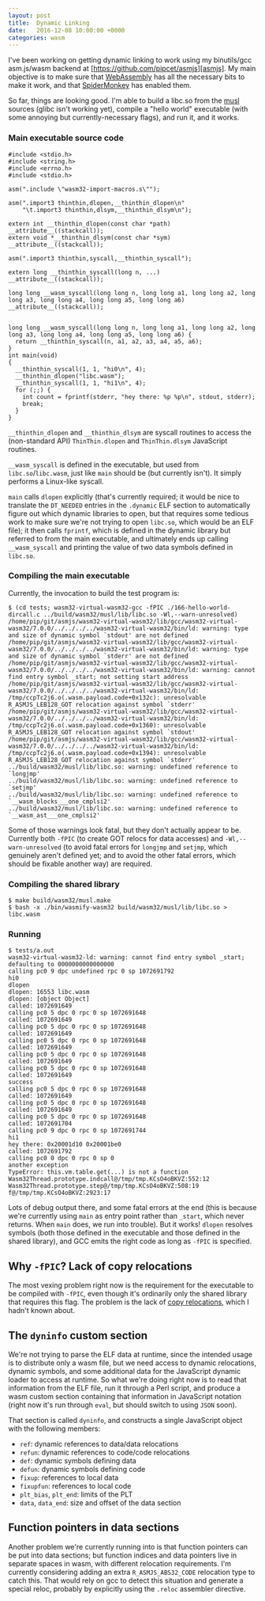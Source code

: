 ```yaml
---
layout: post
title:  Dynamic Linking
date:   2016-12-08 10:00:00 +0000
categories: wasm
---
```

I've been working on getting dynamic linking to work using my binutils/gcc asm.js/wasm backend at [https://github.com/pipcet/asmjs][asmjs]. My main objective is to make sure that [WebAssembly][wasm] has all the necessary bits to make it work, and that [SpiderMonkey][sm] has enabled them.

So far, things are looking good. I'm able to build a libc.so from the [musl][musl] sources (glibc isn't working yet), compile a "hello world" executable (with some annoying but currently-necessary flags), and run it, and it works.

### Main executable source code

```
#include <stdio.h>
#include <string.h>
#include <errno.h>
#include <stdio.h>

asm(".include \"wasm32-import-macros.s\"");

asm(".import3 thinthin,dlopen,__thinthin_dlopen\n"
    "\t.import3 thinthin,dlsym,__thinthin_dlsym\n");

extern int __thinthin_dlopen(const char *path) __attribute__((stackcall));
extern void *__thinthin_dlsym(const char *sym) __attribute__((stackcall));

asm(".import3 thinthin,syscall,__thinthin_syscall");

extern long __thinthin_syscall(long n, ...) __attribute__((stackcall));

long long __wasm_syscall(long long n, long long a1, long long a2, long long a3, long long a4, long long a5, long long a6) __attribute__((stackcall));


long long __wasm_syscall(long long n, long long a1, long long a2, long long a3, long long a4, long long a5, long long a6) {
  return __thinthin_syscall(n, a1, a2, a3, a4, a5, a6);
}
int main(void)
{
  __thinthin_syscall(1, 1, "hi0\n", 4);
  __thinthin_dlopen("libc.wasm");
  __thinthin_syscall(1, 1, "hi1\n", 4);
  for (;;) {
    int count = fprintf(stderr, "hey there: %p %p\n", stdout, stderr);
    break;
  }
}
```

`__thinthin_dlopen` and `__thinthin_dlsym` are syscall routines to access the (non-standard API) `ThinThin.dlopen` and `ThinThin.dlsym` JavaScript routines.

`__wasm_syscall` is defined in the executable, but used from `libc.so`/`libc.wasm`, just like `main` should be (but currently isn't). It simply performs a Linux-like syscall.

`main` calls `dlopen` explicitly (that's currently required; it would be nice to translate the `DT_NEEDED` entries in the `.dynamic` ELF section to automatically figure out which dynamic libraries to open, but that requires some tedious work to make sure we're not trying to open `libc.so`, which would be an ELF file); it then calls `fprintf`, which is defined in the dynamic library but referred to from the main executable, and ultimately ends up calling `__wasm_syscall` and printing the value of two data symbols defined in `libc.so`.

### Compiling the main executable

Currently, the invocation to build the test program is:

```
$ (cd tests; wasm32-virtual-wasm32-gcc -fPIC ./166-hello-world-dircall.c ../build/wasm32/musl/lib/libc.so -Wl,--warn-unresolved)
/home/pip/git/asmjs/wasm32-virtual-wasm32/lib/gcc/wasm32-virtual-wasm32/7.0.0/../../../../wasm32-virtual-wasm32/bin/ld: warning: type and size of dynamic symbol `stdout' are not defined
/home/pip/git/asmjs/wasm32-virtual-wasm32/lib/gcc/wasm32-virtual-wasm32/7.0.0/../../../../wasm32-virtual-wasm32/bin/ld: warning: type and size of dynamic symbol `stderr' are not defined
/home/pip/git/asmjs/wasm32-virtual-wasm32/lib/gcc/wasm32-virtual-wasm32/7.0.0/../../../../wasm32-virtual-wasm32/bin/ld: warning: cannot find entry symbol _start; not setting start address
/home/pip/git/asmjs/wasm32-virtual-wasm32/lib/gcc/wasm32-virtual-wasm32/7.0.0/../../../../wasm32-virtual-wasm32/bin/ld: /tmp/ccpTc2j6.o(.wasm.payload.code+0x132c): unresolvable R_ASMJS_LEB128_GOT relocation against symbol `stderr'
/home/pip/git/asmjs/wasm32-virtual-wasm32/lib/gcc/wasm32-virtual-wasm32/7.0.0/../../../../wasm32-virtual-wasm32/bin/ld: /tmp/ccpTc2j6.o(.wasm.payload.code+0x1360): unresolvable R_ASMJS_LEB128_GOT relocation against symbol `stdout'
/home/pip/git/asmjs/wasm32-virtual-wasm32/lib/gcc/wasm32-virtual-wasm32/7.0.0/../../../../wasm32-virtual-wasm32/bin/ld: /tmp/ccpTc2j6.o(.wasm.payload.code+0x1394): unresolvable R_ASMJS_LEB128_GOT relocation against symbol `stderr'
../build/wasm32/musl/lib/libc.so: warning: undefined reference to `longjmp'
../build/wasm32/musl/lib/libc.so: warning: undefined reference to `setjmp'
../build/wasm32/musl/lib/libc.so: warning: undefined reference to `__wasm_blocks___one_cmplsi2'
../build/wasm32/musl/lib/libc.so: warning: undefined reference to `__wasm_ast___one_cmplsi2'
```

Some of those warnings look fatal, but they don't actually appear to be. Currently both `-fPIC` (to create GOT relocs for data accesses) and `-Wl,--warn-unresolved` (to avoid fatal errors for `longjmp` and `setjmp`, which genuinely aren't defined yet; and to avoid the other fatal errors, which should be fixable another way) are required.

### Compiling the shared library

```
$ make build/wasm32/musl.make
$ bash -x ./bin/wasmify-wasm32 build/wasm32/musl/lib/libc.so > libc.wasm
```

### Running

```
$ tests/a.out
wasm32-virtual-wasm32-ld: warning: cannot find entry symbol _start; defaulting to 0000000000000000
calling pc0 9 dpc undefined rpc 0 sp 1072691792
hi0
dlopen
dlopen: 16553 libc.wasm
dlopen: [object Object]
called: 1072691649
calling pc0 5 dpc 0 rpc 0 sp 1072691648
called: 1072691649
calling pc0 5 dpc 0 rpc 0 sp 1072691648
called: 1072691649
calling pc0 5 dpc 0 rpc 0 sp 1072691648
called: 1072691649
calling pc0 5 dpc 0 rpc 0 sp 1072691648
called: 1072691649
calling pc0 5 dpc 0 rpc 0 sp 1072691648
called: 1072691649
success
calling pc0 5 dpc 0 rpc 0 sp 1072691648
called: 1072691649
calling pc0 5 dpc 0 rpc 0 sp 1072691648
called: 1072691649
calling pc0 5 dpc 0 rpc 0 sp 1072691648
called: 1072691704
calling pc0 9 dpc 0 rpc 0 sp 1072691744
hi1
hey there: 0x20001d10 0x20001be0
called: 1072691792
calling pc0 0 dpc 0 rpc 0 sp 0
another exception
TypeError: this.vm.table.get(...) is not a function
Wasm32Thread.prototype.indcall@/tmp/tmp.KCsO4oBKVZ:552:12
Wasm32Thread.prototype.step@/tmp/tmp.KCsO4oBKVZ:508:19
f@/tmp/tmp.KCsO4oBKVZ:2923:17
```

Lots of debug output there, and some fatal errors at the end (this is because we're currently using `main` as entry point rather than `_start`, which never returns. When `main` does, we run into trouble). But it works! `dlopen` resolves symbols (both those defined in the executable and those defined in the shared library), and GCC emits the right code as long as `-fPIC` is specified.

## Why `-fPIC`? Lack of copy relocations

The most vexing problem right now is the requirement for the executable to be compiled with `-fPIC`, even though it's ordinarily only the shared library that requires this flag. The problem is the lack of [copy relocations][copy-relocations], which I hadn't known about.

## The `dyninfo` custom section

We're not trying to parse the ELF data at runtime, since the intended usage is to distribute only a wasm file, but we need access to dynamic relocations, dynamic symbols, and some additional data for the JavaScript dynamic loader to access at runtime. So what we're doing right now is to read that information from the ELF file, run it through a Perl script, and produce a wasm custom section containing that information in JavaScript notation (right now it's run through `eval`, but should switch to using `JSON` soon).

That section is called `dyninfo`, and constructs a single JavaScript object with the following members:

- `ref`: dynamic references to data/data relocations
- `refun`: dynamic references to code/code relocations
- `def`: dynamic symbols defining data
- `defun`: dynamic symbols defining code
- `fixup`: references to local data
- `fixupfun`: references to local code
- `plt_bias`, `plt_end`: limits of the PLT
- `data`, `data_end`: size and offset of the data section

## Function pointers in data sections

Another problem we're currently running into is that function pointers can be put into data sections; but function indices and data pointers live in separate spaces in wasm, with different relocation requirements. I'm currently considering adding an extra `R_ASMJS_ABS32_CODE` relocation type to catch this. That would rely on gcc to detect this situation and generate a special reloc, probably by explicitly using the `.reloc` assembler directive.

[asmjs]: https://github.com/pipcet/asmjs
[wasm]: https://WebAssembly.github.io
[sm]: https://developer.mozilla.org/en-US/docs/Mozilla/Projects/SpiderMonkey
[copy-relocations]: http://docs.oracle.com/cd/E19683-01/817-3677/6mj8mbtbs/index.html#chapter4-84604
[musl]: https://www.musl-libc.org/
